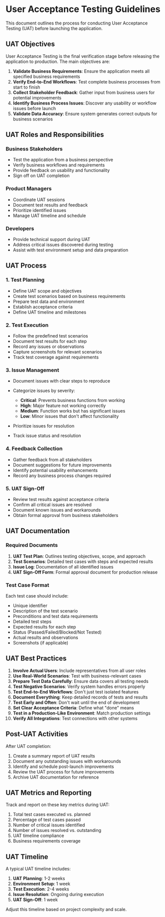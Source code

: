 
# User Acceptance Testing Guidelines

This document outlines the process for conducting User Acceptance Testing (UAT) before launching the application.

## UAT Objectives

User Acceptance Testing is the final verification stage before releasing the application to production. The main objectives are:

1. **Validate Business Requirements**: Ensure the application meets all specified business requirements
2. **Verify End-to-End Workflows**: Test complete business processes from start to finish
3. **Collect Stakeholder Feedback**: Gather input from business users for potential improvements
4. **Identify Business Process Issues**: Discover any usability or workflow issues before launch
5. **Validate Data Accuracy**: Ensure system generates correct outputs for business scenarios

## UAT Roles and Responsibilities

### Business Stakeholders
- Test the application from a business perspective
- Verify business workflows and requirements
- Provide feedback on usability and functionality
- Sign off on UAT completion

### Product Managers
- Coordinate UAT sessions
- Document test results and feedback
- Prioritize identified issues
- Manage UAT timeline and schedule

### Developers
- Provide technical support during UAT
- Address critical issues discovered during testing
- Assist with test environment setup and data preparation

## UAT Process

### 1. Test Planning

- Define UAT scope and objectives
- Create test scenarios based on business requirements
- Prepare test data and environment
- Establish acceptance criteria
- Define UAT timeline and milestones

### 2. Test Execution

- Follow the predefined test scenarios
- Document test results for each step
- Record any issues or observations
- Capture screenshots for relevant scenarios
- Track test coverage against requirements

### 3. Issue Management

- Document issues with clear steps to reproduce
- Categorize issues by severity:
  - **Critical**: Prevents business functions from working
  - **High**: Major feature not working correctly
  - **Medium**: Function works but has significant issues
  - **Low**: Minor issues that don't affect functionality

- Prioritize issues for resolution
- Track issue status and resolution

### 4. Feedback Collection

- Gather feedback from all stakeholders
- Document suggestions for future improvements
- Identify potential usability enhancements
- Record any business process changes required

### 5. UAT Sign-Off

- Review test results against acceptance criteria
- Confirm all critical issues are resolved
- Document known issues and workarounds
- Obtain formal approval from business stakeholders

## UAT Documentation

### Required Documents

1. **UAT Test Plan**: Outlines testing objectives, scope, and approach
2. **Test Scenarios**: Detailed test cases with steps and expected results
3. **Issue Log**: Documentation of all identified issues
4. **UAT Sign-Off Form**: Formal approval document for production release

### Test Case Format

Each test case should include:

- Unique identifier
- Description of the test scenario
- Preconditions and test data requirements
- Detailed test steps
- Expected results for each step
- Status (Passed/Failed/Blocked/Not Tested)
- Actual results and observations
- Screenshots (if applicable)

## UAT Best Practices

1. **Involve Actual Users**: Include representatives from all user roles
2. **Use Real-World Scenarios**: Test with business-relevant cases
3. **Prepare Test Data Carefully**: Ensure data covers all testing needs
4. **Test Negative Scenarios**: Verify system handles errors properly
5. **Test End-to-End Workflows**: Don't just test isolated features
6. **Document Everything**: Keep detailed records of tests and results
7. **Test Early and Often**: Don't wait until the end of development
8. **Set Clear Acceptance Criteria**: Define what "done" means
9. **Test in a Production-Like Environment**: Match production settings
10. **Verify All Integrations**: Test connections with other systems

## Post-UAT Activities

After UAT completion:

1. Create a summary report of UAT results
2. Document any outstanding issues with workarounds
3. Identify and schedule post-launch improvements
4. Review the UAT process for future improvements
5. Archive UAT documentation for reference

## UAT Metrics and Reporting

Track and report on these key metrics during UAT:

1. Total test cases executed vs. planned
2. Percentage of test cases passed
3. Number of critical issues identified
4. Number of issues resolved vs. outstanding
5. UAT timeline compliance
6. Business requirements coverage

## UAT Timeline

A typical UAT timeline includes:

1. **UAT Planning**: 1-2 weeks
2. **Environment Setup**: 1 week
3. **Test Execution**: 2-4 weeks
4. **Issue Resolution**: Ongoing during execution
5. **UAT Sign-Off**: 1 week

Adjust this timeline based on project complexity and scale.
